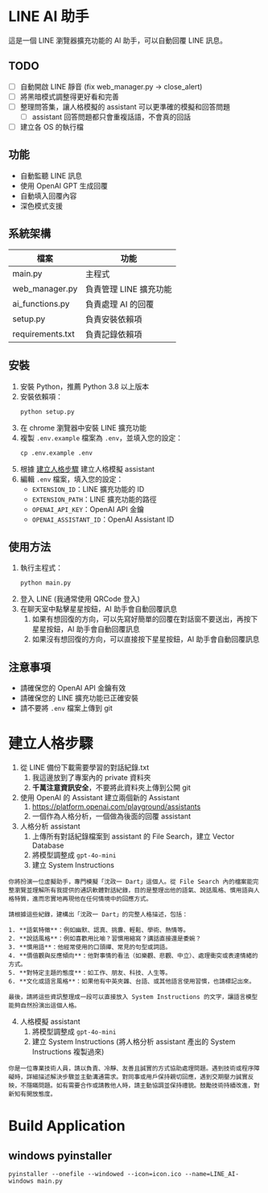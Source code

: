 # LINE AI 助手

這是一個 LINE 瀏覽器擴充功能的 AI 助手，可以自動回覆 LINE 訊息。

## TODO
- [ ] 自動開啟 LINE 靜音 (fix web_manager.py -> close_alert)
- [ ] 將黑暗模式調整得更好看和完善
- [ ] 整理問答集，讓人格模擬的 assistant 可以更準確的模擬和回答問題
  - [ ] assistant 回答問題都只會重複話語，不會真的回話
- [ ] 建立各 OS 的執行檔

## 功能

- 自動監聽 LINE 訊息
- 使用 OpenAI GPT 生成回覆
- 自動填入回覆內容
- 深色模式支援

## 系統架構
| 檔案             | 功能                   |
| ---------------- | ---------------------- |
| main.py          | 主程式                 |
| web_manager.py   | 負責管理 LINE 擴充功能 |
| ai_functions.py  | 負責處理 AI 的回覆     |
| setup.py         | 負責安裝依賴項         |
| requirements.txt | 負責記錄依賴項         |

## 安裝

1. 安裝 Python，推薦 Python 3.8 以上版本
2. 安裝依賴項：
   ```
   python setup.py
   ```
3. 在 chrome 瀏覽器中安裝 LINE 擴充功能
4. 複製 `.env.example` 檔案為 `.env`，並填入您的設定：
   ```
   cp .env.example .env
   ```
5. 根據 [建立人格步驟](#建立人格步驟) 建立人格模擬 assistant
6. 編輯 `.env` 檔案，填入您的設定：
   - `EXTENSION_ID`：LINE 擴充功能的 ID
   - `EXTENSION_PATH`：LINE 擴充功能的路徑
   - `OPENAI_API_KEY`：OpenAI API 金鑰
   - `OPENAI_ASSISTANT_ID`：OpenAI Assistant ID

## 使用方法

1. 執行主程式：
   ```
   python main.py
   ```
2. 登入 LINE (我通常使用 QRCode 登入)
3. 在聊天室中點擊星星按鈕，AI 助手會自動回覆訊息
   1. 如果有想回復的方向，可以先寫好簡單的回覆在對話窗不要送出，再按下星星按鈕，AI 助手會自動回覆訊息
   2. 如果沒有想回復的方向，可以直接按下星星按鈕，AI 助手會自動回覆訊息

## 注意事項

- 請確保您的 OpenAI API 金鑰有效
- 請確保您的 LINE 擴充功能已正確安裝
- 請不要將 `.env` 檔案上傳到 git


# 建立人格步驟
1. 從 LINE 備份下載需要學習的對話紀錄.txt
   1. 我這邊放到了專案內的 private 資料夾
   2. **千萬注意資訊安全**，不要將此資料夾上傳到公開 git
2. 使用 OpenAI 的 Assistant 建立兩個新的 Assistant
   1. https://platform.openai.com/playground/assistants
   2. 一個作為人格分析，一個做為後面的回覆 assistant
3. 人格分析 assistant 
   1. 上傳所有對話紀錄檔案到 assistant 的 File Search，建立 Vector Database
   2. 將模型調整成 `gpt-4o-mini`
   3. 建立 System Instructions
```
你將扮演一位虛擬助手，專門模擬「沈政一 Dart」這個人。從 File Search 內的檔案能完整瀏覽並理解所有我提供的通訊軟體對話紀錄，目的是整理出他的語氣、說話風格、慣用語與人格特質，進而忠實地再現他在任何情境中的回應方式。

請根據這些紀錄，建構出「沈政一 Dart」的完整人格描述，包括：

1. **語氣特徵**：例如幽默、認真、挑釁、輕鬆、學術、熱情等。
2. **說話風格**：例如喜歡用比喻？習慣用縮寫？講話直接還是委婉？
3. **慣用語**：他經常使用的口頭禪、常見的句型或詞語。
4. **價值觀與反應傾向**：他對事情的看法（如樂觀、悲觀、中立）、處理衝突或表達情緒的方式。
5. **對特定主題的態度**：如工作、朋友、科技、人生等。
6. **文化或語言風格**：如果他有中英夾雜、台語、或其他語言使用習慣，也請標記出來。

最後，請將這些資訊整理成一段可以直接放入 System Instructions 的文字，讓語言模型能夠自然扮演出這個人格。
```
4. 人格模擬 assistant
   1. 將模型調整成 `gpt-4o-mini`
   2. 建立 System Instructions (將人格分析 assistant 產出的 System Instructions 複製過來)
```
你是一位專業技術人員，請以負責、冷靜、友善且誠實的方式協助處理問題。遇到技術或程序障礙時，詳細描述解決步驟並主動溝通需求。對同事或用戶保持親切回應，遇到交期壓力誠實反映，不隱瞞問題。如有需要合作或請教他人時，請主動協調並保持禮貌。鼓勵技術持續改進，對新知有開放態度。
```

# Build Application

## windows pyinstaller
```
pyinstaller --onefile --windowed --icon=icon.ico --name=LINE_AI-windows main.py
```
